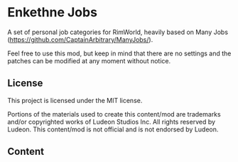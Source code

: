 # Enkethne Jobs

A set of personal job categories for RimWorld, heavily based on Many Jobs (https://github.com/CaptainArbitrary/ManyJobs/).

Feel free to use this mod, but keep in mind that there are no settings and the patches can be modified at any moment without notice.

## License

This project is licensed under the MIT license.

Portions of the materials used to create this content/mod are trademarks and/or copyrighted works of Ludeon Studios Inc. All rights reserved by Ludeon. This content/mod is not official and is not endorsed by Ludeon.

## Content

